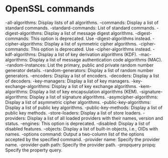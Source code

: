 # OpenSSL commands

-all-algorithms: Display lists of all algorithms.
-commands: Display a list of standard commands.
-standard-commands: List of standard commands.
-digest-algorithms: Display a list of message digest algorithms.
-digest-commands: This option is deprecated. Use -digest-algorithms instead.
-cipher-algorithms: Display a list of symmetric cipher algorithms.
-cipher-commands: This option is deprecated. Use -cipher-algorithms instead.
-kdf-algorithms: Display a list of key derivation algorithms (KDF).
-mac-algorithms: Display a list of message authentication code algorithms (MAC).
-random-instances: List the primary, public and private random number generator details.
-random-generators: Display a list of random number generators.
-encoders: Display a list of encoders.
-decoders: Display a list of decoders.
-key-managers: Display a list of key managers.
-key-exchange-algorithms: Display a list of key exchange algorithms.
-kem-algorithms: Display a list of key encapsulation algorithms (KEM).
-signature-algorithms: Display a list of signature algorithms.
-asymcipher-algorithms: Display a list of asymmetric cipher algorithms.
-public-key-algorithms: Display a list of public key algorithms.
-public-key-methods: Display a list of public key methods.
-store-loaders: Display a list of store loaders.
-providers: Display a list of all loaded providers with their names, version and status.
-engines: This option is deprecated.
-disabled: Display a list of disabled features.
-objects: Display a list of built-in objects, i.e., OIDs with names.
-options command: Output a two-column list of the options accepted by the specified command.
-provider name: Specify the provider name.
-provider-path path: Specify the provider path.
-propquery propq: Specify the property query.
